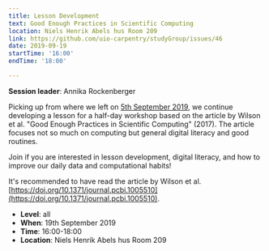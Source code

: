 ```yaml
---
title: Lesson Development
text: Good Enough Practices in Scientific Computing
location: Niels Henrik Abels hus Room 209
link: https://github.com/uio-carpentry/studyGroup/issues/46
date: 2019-09-19
startTime: '16:00'
endTime: '18:00'

---
```


**Session leader**: Annika Rockenberger

Picking up from where we left on [5th September 2019](https://github.com/uio-carpentry/studyGroup/blob/gh-pages/_posts/2019-09-05-bookclub.markdown), 
we continue developing a lesson for a half-day workshop based on the article by 
Wilson et al. "Good Enough Practices in Scientific Computing" (2017).
The article focuses not so much on computing but general digital literacy and good routines.

Join if you are interested in lesson development, digital literacy, and how to improve our daily data and computational habits!

It's recommended to have read the article by Wilson et al. [https://doi.org/10.1371/journal.pcbi.1005510](https://doi.org/10.1371/journal.pcbi.1005510).

- **Level**: all 
- **When**: 19th September 2019
- **Time**: 16:00-18:00
- **Location**:  Niels Henrik Abels hus Room 209
